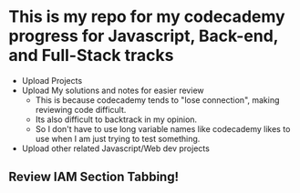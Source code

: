 # This is my repo for my codecademy progress for Javascript, Back-end, and Full-Stack tracks
- Upload Projects
- Upload My solutions and notes for easier review
    - This is because codecademy tends to "lose connection", making reviewing code difficult.
    - Its also difficult to backtrack in my opinion. 
    - So I don't have to use long variable names like codecademy likes to use when I am just trying to test something.
- Upload other related Javascript/Web dev projects

## Review IAM Section Tabbing!
